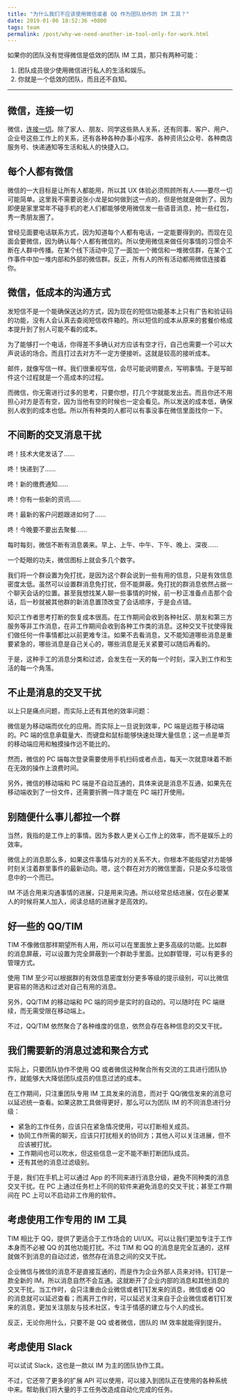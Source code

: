 ```yaml
---
title: "为什么我们不应该使用微信或者 QQ 作为团队协作的 IM 工具？"
date: 2019-01-06 18:52:36 +0800
tags: team
permalink: /post/why-we-need-another-im-tool-only-for-work.html
---
```


如果你的团队没有觉得微信是低效的团队 IM 工具，那只有两种可能：

1. 团队成员很少使用微信进行私人的生活和娱乐。
1. 你就是一个低效的团队，而且还不自知。

---

<div id="toc"></div>

## 微信，连接一切

微信，[连接一切](http://media.people.com.cn/n/2014/1231/c40606-26304535.html)。除了家人、朋友、同学这些熟人关系，还有同事、客户、用户、企业号这些工作上的关系，还有各种各种办事小程序、各种资讯公众号、各种商店服务号、快递通知等生活和私人的快捷入口。

## 每个人都有微信

微信的一大目标是让所有人都能用，所以其 UX 体验必须照顾所有人——要尽一切可能简单。这里我不需要说张小龙是如何做到这一点的，但是他就是做到了。因为即便是家里常年不碰手机的老人们都能够使用微信发一些语音消息，抢一些红包，秀一秀朋友圈了。

曾经见面要电话联系方式，因为知道每个人都有电话，一定能要得到的。而现在见面会要微信，因为确认每个人都有微信的。所以使用微信来做任何事情的习惯会不断在人群中传播。在某个线下活动中见了一面加一个微信和一堆微信群，在某个工作事件中加一堆内部和外部的微信群。反正，所有人的所有活动都用微信连接着你。

## 微信，低成本的沟通方式

发短信不是一个能确保送达的方式，因为现在的短信功能基本上只有广告和验证码的功能，没有人会认真去查阅短信收件箱的。所以短信的成本从原来的套餐价格成本提升到了别人可能不看的成本。

为了能够打一个电话，你得差不多确认对方应该有空才行，自己也需要一个可以大声说话的场合。而且打过去对方不一定方便接听。这就是较高的接听成本。

邮件，就像写信一样。我们很重视写信，会尽可能说明要点，写明事情。于是写邮件这个过程就是一个高成本的过程。

而微信，你无需进行过多的思考，只要你想，打几个字就能发出去。而且你还不用担心对方是否有空，因为当他有空的时候也一定会看见。所以发送的成本低，确保别人收到的成本也低。所以所有种类的人都可以有事没事在微信里面找你一下。

## 不间断的交叉消息干扰

咚！技术大佬发话了……

咚！快递到了……

咚！新的缴费通知……

咚！你有一些新的资讯……

咚！最新的客户问题跟进如何了……

咚！今晚要不要出去聚餐……

每时每刻，微信不断有消息袭来。早上、上午、中午、下午、晚上、深夜……

一个眨眼的功夫，微信图标上就会多几个数字。

我们将一个群设置为免打扰，是因为这个群会说到一些有用的信息，只是有效信息密度太低。虽然可以设置群消息免打扰，但不能屏蔽。免打扰的群消息依然占据一个聊天会话的位置。甚至我想找某人聊一些事情的时候，前一秒正准备点击那个会话，后一秒就被其他群的新消息置顶改变了会话顺序，于是会点错。

知识工作者思考打断的恢复成本很高。在工作期间会收到各种社区、朋友和第三方服务等非工作消息，在非工作期间会收到各种工作类的消息。这种交叉干扰使得我们做任何一件事情都比以前更难专注。如果不去看消息，又不能知道哪些消息是重要紧急的，哪些消息是自己关心的，哪些消息是无关紧要可以随后再看的。

于是，这种手工的消息分类和过滤，会发生在一天的每一个时刻，深入到工作和生活的每一个角落。

## 不止是消息的交叉干扰

以上只是痛点问题，而实际上还有其他的效率问题：

微信是为移动端而优化的应用。而实际上一旦说到效率，PC 端是远胜于移动端的。PC 端的信息承载量大、而键盘和鼠标能够快速处理大量信息；这一点是单页的移动端应用和触摸操作远不能比的。

然而，微信的 PC 端每次登录需要使用手机扫码或者点击，每天一次就意味着不断在无效的操作上浪费时间。

另外，微信的移动端和 PC 端是不自动互通的，具体来说是消息不互通，如果先在移动端收到了一份文件，还需要折腾一阵才能在 PC 端打开使用。

## 别随便什么事儿都拉一个群

当然，我指的是工作上的事情。因为多数人更关心工作上的效率，而不是娱乐上的效率。

微信上的消息那么多，如果这件事情与对方的关系不大，你根本不能指望对方能够时刻关注着群里事件的最新动向。嗯，这个群在对方的微信里面，只是众多垃圾信息中的一个而已。

IM 不适合用来沟通事情的进展，只是用来沟通。所以经常总结进展，仅在必要某人的时候将某人加入，阅读总结的进展才是高效的。

## 好一些的 QQ/TIM

TIM 不像微信那样期望所有人用，所以可以在里面放上更多高级的功能。比如群的消息屏蔽，可以设置为完全屏蔽到一个群助手里面。比如群管理，可以有更多的管理方式。

使用 TIM 至少可以根据群的有效信息密度划分更多等级的提示级别，可以比微信更容易的筛选和过滤对自己有用的消息。

另外，QQ/TIM 的移动端和 PC 端的同步是实时的自动的。可以随时在 PC 端继续，而无需受限在移动端上。

不过，QQ/TIM 依然聚合了各种维度的信息，依然会存在各种信息的交叉干扰。

## 我们需要新的消息过滤和聚合方式

实际上，只要团队协作不使用 QQ 或者微信这种聚合所有交流的工具进行团队协作，就能够大大降低团队成员的信息过滤的成本。

在工作期间，只注重团队专用 IM 工具发来的消息，而对于 QQ/微信发来的消息可以延迟统一查看。如果这款工具做得更好，那么可以为团队 IM 的不同消息进行分级：

- 紧急的工作任务，应该只在紧急情况使用，可以打断相关成员。
- 协同工作所需的聊天，应该只打扰相关的协同方；其他人可以关注进展，但不应该被打扰。
- 工作期间也可以吹水，但这些信息一定不能不断打断团队成员。
- 还有其他的消息过滤级别。

于是，我们在手机上可以通过 App 的不同来进行消息分级，避免不同种类的消息交叉干扰。在 PC 上通过任务栏上不同的软件来避免消息的交叉干扰；甚至工作期间在 PC 上可以不启动非工作用的软件。

## 考虑使用工作专用的 IM 工具

TIM 相比于 QQ，提供了更适合于工作场合的 UI/UX。可以让我们更加专注于工作本身而不必被 QQ 的其他功能打扰。不过 TIM 和 QQ 的消息是完全互通的，这样就做不到消息的自动过滤，依然存在消息之间的交叉干扰。

企业微信与微信的消息不是直接互通的，而是作为企业外部人员来对待。钉钉是一款全新的 IM，所以消息自然不会互通。这就断开了企业内部的消息和其他消息的交叉干扰。当工作时，会只注重由企业微信或者钉钉发来的消息，微信或者 QQ 的消息就可以延迟查看；而离开工作时，可以延迟关注来自于企业微信或者钉钉发来的消息，更加关注朋友与技术社区，专注于情感的建立与个人的成长。

反正，无论你用什么，只要不是 QQ 或者微信，团队的 IM 效率就能得到提升。

## 考虑使用 Slack

可以试试 Slack，这也是一款以 IM 为主的团队协作工具。

不过，它还带了更多的扩展 API 可以使用，可以接入到团队正在使用的各种系统中来。帮助我们将大量的手工任务改造成自动化完成的任务。

